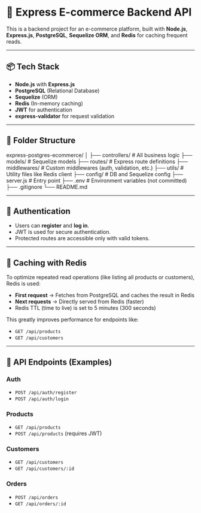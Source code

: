 # 🛒 Express E-commerce Backend API

This is a backend project for an e-commerce platform, built with **Node.js**, **Express.js**, **PostgreSQL**, **Sequelize ORM**, and **Redis** for caching frequent reads.

---

## 📦 Tech Stack

- **Node.js** with **Express.js**
- **PostgreSQL** (Relational Database)
- **Sequelize** (ORM)
- **Redis** (In-memory caching)
- **JWT** for authentication
- **express-validator** for request validation

---

## 📁 Folder Structure

express-postgres-ecommerce/
│
├── controllers/ # All business logic
├── models/ # Sequelize models
├── routes/ # Express route definitions
├── middlewares/ # Custom middlewares (auth, validation, etc.)
├── utils/ # Utility files like Redis client
├── config/ # DB and Sequelize config
├── server.js # Entry point
├── .env # Environment variables (not committed)
├── .gitignore
└── README.md

---

## 🔐 Authentication

- Users can **register** and **log in**.
- JWT is used for secure authentication.
- Protected routes are accessible only with valid tokens.

---

## 🚀 Caching with Redis

To optimize repeated read operations (like listing all products or customers), Redis is used:

- **First request** → Fetches from PostgreSQL and caches the result in Redis
- **Next requests** → Directly served from Redis (faster)
- Redis TTL (time to live) is set to 5 minutes (300 seconds)

This greatly improves performance for endpoints like:
- `GET /api/products`
- `GET /api/customers`

---

## 🔄 API Endpoints (Examples)

### Auth

- `POST /api/auth/register`  
- `POST /api/auth/login`

### Products

- `GET /api/products`
- `POST /api/products` (requires JWT)

### Customers

- `GET /api/customers`
- `GET /api/customers/:id`

### Orders

- `POST /api/orders`
- `GET /api/orders/:id`
